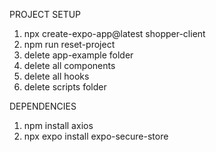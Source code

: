 PROJECT SETUP

1. npx create-expo-app@latest shopper-client
2. npm run reset-project
3. delete app-example folder
4. delete all components
5. delete all hooks
6. delete scripts folder

DEPENDENCIES

1. npm install axios
2. npx expo install expo-secure-store